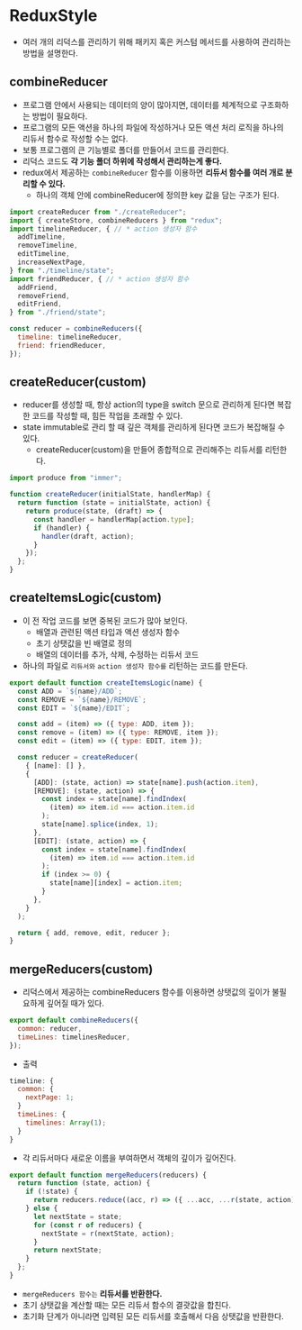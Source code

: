 # ReduxStyle

- 여러 개의 리덕스를 관리하기 위해 패키지 혹은 커스텀 메서드를 사용하여 관리하는 방법을 설명한다.

## combineReducer

- 프로그램 안에서 사용되는 데이터의 양이 많아지면, 데이터를 체계적으로 구조화하는 방법이 필요하다.
- 프로그램의 모든 액션을 하나의 파일에 작성하거나 모든 액션 처리 로직을 하나의 리듀서 함수로 작성할 수는 없다.
- 보통 프로그램의 큰 기능별로 폴더를 만들어서 코드를 관리한다.
- 리덕스 코드도 **각 기능 폴더 하위에 작성해서 관리하는게 좋다.**
- redux에서 제공하는 `combineReducer` 함수를 이용하면 **리듀서 함수를 여러 개로 분리할 수 있다.**
  - 하나의 객체 안에 combineReducer에 정의한 key 값을 담는 구조가 된다.

```js
import createReducer from "./createReducer";
import { createStore, combineReducers } from "redux";
import timelineReducer, { // * action 생성자 함수
  addTimeline,
  removeTimeline,
  editTimeline,
  increaseNextPage,
} from "./timeline/state";
import friendReducer, { // * action 생성자 함수
  addFriend,
  removeFriend,
  editFriend,
} from "./friend/state";

const reducer = combineReducers({
  timeline: timelineReducer,
  friend: friendReducer,
});
```

## createReducer(custom)

- reducer를 생성할 때, 항상 action의 type을 switch 문으로 관리하게 된다면 복잡한 코드를 작성할 때, 힘든 작업을 초래할 수 있다.
- state immutable로 관리 할 때 깊은 객체를 관리하게 된다면 코드가 복잡해질 수 있다.
  - createReducer(custom)을 만들어 종합적으로 관리해주는 리듀서를 리턴한다.

```js
import produce from "immer";

function createReducer(initialState, handlerMap) {
  return function (state = initialState, action) {
    return produce(state, (draft) => {
      const handler = handlerMap[action.type];
      if (handler) {
        handler(draft, action);
      }
    });
  };
}
```

## createItemsLogic(custom)

- 이 전 작업 코드를 보면 중복된 코드가 많아 보인다.
  - 배열과 관련된 액션 타입과 액션 생성자 함수
  - 초기 상탯값을 빈 배열로 정의
  - 배열의 데이터를 추가, 삭제, 수정하는 리듀서 코드
- 하나의 파일로 `리듀서와` `action 생성자 함수를` 리턴하는 코드를 만든다.

```js
export default function createItemsLogic(name) {
  const ADD = `${name}/ADD`;
  const REMOVE = `${name}/REMOVE`;
  const EDIT = `${name}/EDIT`;

  const add = (item) => ({ type: ADD, item });
  const remove = (item) => ({ type: REMOVE, item });
  const edit = (item) => ({ type: EDIT, item });

  const reducer = createReducer(
    { [name]: [] },
    {
      [ADD]: (state, action) => state[name].push(action.item),
      [REMOVE]: (state, action) => {
        const index = state[name].findIndex(
          (item) => item.id === action.item.id
        );
        state[name].splice(index, 1);
      },
      [EDIT]: (state, action) => {
        const index = state[name].findIndex(
          (item) => item.id === action.item.id
        );
        if (index >= 0) {
          state[name][index] = action.item;
        }
      },
    }
  );

  return { add, remove, edit, reducer };
}
```

## mergeReducers(custom)

- 리덕스에서 제공하는 combineReducers 함수를 이용하면 상탯값의 깊이가 불필요하게 깊어질 때가 있다.

```js
export default combineReducers({
  common: reducer,
  timeLines: timelinesReducer,
});
```

- 출력

```js
timeline: {
  common: {
    nextPage: 1;
  }
  timeLines: {
    timelines: Array(1);
  }
}
```

- 각 리듀서마다 새로운 이름을 부여하면서 객체의 깊이가 깊어진다.

```js
export default function mergeReducers(reducers) {
  return function (state, action) {
    if (!state) {
      return reducers.reduce((acc, r) => ({ ...acc, ...r(state, action) }), {});
    } else {
      let nextState = state;
      for (const r of reducers) {
        nextState = r(nextState, action);
      }
      return nextState;
    }
  };
}
```

- `mergeReducers 함수는` **리듀서를 반환한다.**
- 초기 상탯값을 계산할 때는 모든 리듀서 함수의 결괏값을 합친다.
- 초기화 단계가 아니라면 입력된 모든 리듀서를 호출해서 다음 상탯값을 반환한다.
